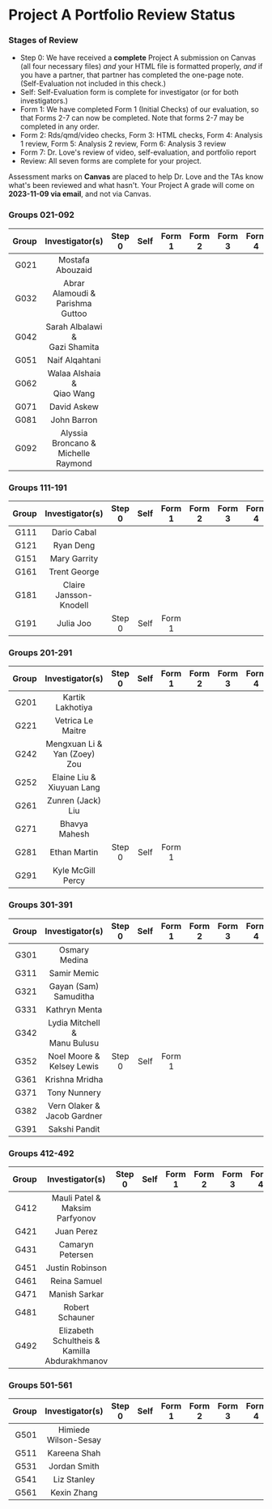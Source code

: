 # Project A Portfolio Review Status

### Stages of Review

- Step 0: We have received a **complete** Project A submission on Canvas (all four necessary files) *and* your HTML file is formatted properly, *and* if you have a partner, that partner has completed the one-page note. (Self-Evaluation not included in this check.)
- Self: Self-Evaluation form is complete for investigator (or for both investigators.)
- Form 1: We have completed Form 1 (Initial Checks) of our evaluation, so that Forms 2-7 can now be completed. Note that forms 2-7 may be completed in any order.
- Form 2: Rds/qmd/video checks, Form 3: HTML checks, Form 4: Analysis 1 review, Form 5: Analysis 2 review, Form 6: Analysis 3 review
- Form 7: Dr. Love's review of video, self-evaluation, and portfolio report
- Review: All seven forms are complete for your project.

Assessment marks on **Canvas** are placed to help Dr. Love and the TAs know what's been reviewed and what hasn't. Your Project A grade will come on **2023-11-09 via email**, and not via Canvas.

### Groups 021-092

Group | Investigator(s) | Step 0 | Self | Form 1 | Form 2 | Form 3 | Form 4 | Form 5 | Form 6 | Form 7 | Review |
-----: | :-------------------------: | :-----: | :-----: | :-----: | :-----: | :-----: | :-----: | :-----: | :-----: | :-----: | :-----: |
G021 | Mostafa Abouzaid | 
G032 | Abrar Alamoudi & <br /> Parishma Guttoo |
G042 | Sarah Albalawi & <br /> Gazi Shamita |
G051 | Naif Alqahtani | 
G062 | Walaa Alshaia & <br /> Qiao Wang  |
G071 | David Askew | 
G081 | John Barron | 
G092 | Alyssia Broncano & <br /> Michelle Raymond |

### Groups 111-191

Group | Investigator(s) | Step 0 | Self | Form 1 | Form 2 | Form 3 | Form 4 | Form 5 | Form 6 | Form 7 | Review |
-----: | :-------------------------: | :-----: | :-----: | :-----: | :-----: | :-----: | :-----: | :-----: | :-----: | :-----: | :-----: |
G111 | Dario Cabal |  
G121 | Ryan Deng | 
G151 | Mary Garrity | 
G161 | Trent George | 
G181 | Claire Jansson-Knodell | 
G191 | Julia Joo | Step 0 | Self | Form 1 |

### Groups 201-291

Group | Investigator(s) | Step 0 | Self | Form 1 | Form 2 | Form 3 | Form 4 | Form 5 | Form 6 | Form 7 | Review |
-----: | :-------------------------: | :-----: | :-----: | :-----: | :-----: | :-----: | :-----: | :-----: | :-----: | :-----: | :-----: |
G201 | Kartik Lakhotiya | 
G221 | Vetrica Le Maitre | 
G242 | Mengxuan Li & <br /> Yan (Zoey) Zou |
G252 | Elaine Liu & <br /> Xiuyuan Lang |
G261 | Zunren (Jack) Liu | 
G271 | Bhavya Mahesh | 
G281 | Ethan Martin | Step 0 | Self | Form 1 |
G291 | Kyle McGill Percy | 

### Groups 301-391

Group | Investigator(s) | Step 0 | Self | Form 1 | Form 2 | Form 3 | Form 4 | Form 5 | Form 6 | Form 7 | Review |
-----: | :-------------------------: | :-----: | :-----: | :-----: | :-----: | :-----: | :-----: | :-----: | :-----: | :-----: | :-----: |
G301 | Osmary Medina | 
G311 | Samir Memic | 
G321 | Gayan (Sam) Samuditha | 
G331 | Kathryn Menta | 
G342 | Lydia Mitchell & <br /> Manu Bulusu |
G352 | Noel Moore & <br /> Kelsey Lewis | Step 0 | Self | Form 1 |
G361 | Krishna Mridha | 
G371 | Tony Nunnery | 
G382 | Vern Olaker & <br /> Jacob Gardner | 
G391 | Sakshi Pandit | 

### Groups 412-492

Group | Investigator(s) | Step 0 | Self | Form 1 | Form 2 | Form 3 | Form 4 | Form 5 | Form 6 | Form 7 | Review |
-----: | :-------------------------: | :-----: | :-----: | :-----: | :-----: | :-----: | :-----: | :-----: | :-----: | :-----: | :-----: |
G412 | Mauli Patel & <br /> Maksim Parfyonov |
G421 | Juan Perez | 
G431 | Camaryn Petersen | 
G451 | Justin Robinson | 
G461 | Reina Samuel | 
G471 | Manish Sarkar | 
G481 | Robert Schauner | 
G492 | Elizabeth Schultheis & <br /> Kamilla Abdurakhmanov |

### Groups 501-561

Group | Investigator(s) | Step 0 | Self | Form 1 | Form 2 | Form 3 | Form 4 | Form 5 | Form 6 | Form 7 | Review |
-----: | :-------------------------: | :-----: | :-----: | :-----: | :-----: | :-----: | :-----: | :-----: | :-----: | :-----: | :-----: |
G501 | Himiede Wilson-Sesay | 
G511 | Kareena Shah | 
G531 | Jordan Smith | 
G541 | Liz Stanley | 
G561 | Kexin Zhang | 

